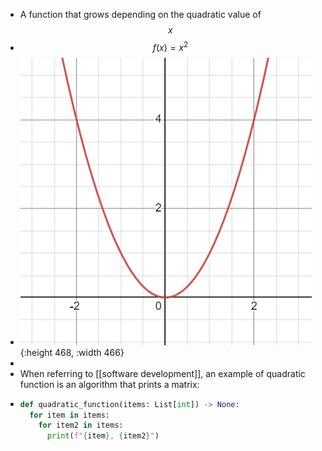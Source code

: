 - A function that grows depending on the quadratic value of $$x$$
- $$f(x) = x^2$$
- ![quadratic_function.png](../assets/quadratic_function_1699525246399_0.png){:height 468, :width 466}
-
- When referring to [[software development]], an example of quadratic function is an algorithm that prints a matrix:
- ```Python
  def quadratic_function(items: List[int]) -> None:
    for item in items:
      for item2 in items:
        print(f"{item}, {item2}")
  ```